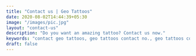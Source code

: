 ```yaml
---
title: "Contact us | Geo Tattoos"
date: 2020-08-02T14:44:39+05:30
image: "/images/pic.jpg"
layout: "contact-us"
description: "Do you want an amazing tattoo? Contact us now."
keywords: "contact geo tattoos, geo tattoos contact no., geo tattoos contact number, geo tattoos address, geo tattoos location, geo tattoos map, tattoo shop contact number, Tattoo shops in Chennai, Tattoo shop in Chennai, Tattoo in Chennai, Best Tattoo shop in Chennai, Low cost Tattoo shops in Chennai, Tattoo Making in Chennai, Tattoo Removal in Chennai, Tattoo Training in Chennai, Tattoo Products selling in Chennai"
draft: false
---
```


